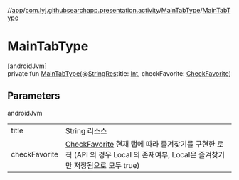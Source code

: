 //[app](../../../index.md)/[com.lyj.githubsearchapp.presentation.activity](../index.md)/[MainTabType](index.md)/[MainTabType](-main-tab-type.md)

# MainTabType

[androidJvm]\
private fun [MainTabType](-main-tab-type.md)(@[StringRes](https://developer.android.com/reference/kotlin/androidx/annotation/StringRes.html)title: [Int](https://kotlinlang.org/api/latest/jvm/stdlib/kotlin/-int/index.html), checkFavorite: [CheckFavorite](../-check-favorite/index.md))

## Parameters

androidJvm

| | |
|---|---|
| title | String 리소스 |
| checkFavorite | [CheckFavorite](../-check-favorite/index.md) 현재 탭에 따라 즐겨찾기를 구현한 로직 (API 의 경우 Local 의 존재여부, Local은 즐겨찾기만 저장됨으로 모두 true) |
